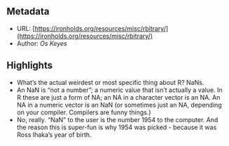 ## Metadata

* URL: [https://ironholds.org/resources/misc/rbitrary/](https://ironholds.org/resources/misc/rbitrary/)
* Author: *Os Keyes*

## Highlights

* What’s the actual weirdest or most specific thing about R? NaNs.
* An NaN is “not a number”; a numeric value that isn’t actually a value. In R these are just a form of NA; an NA in a character vector is an NA. An NA in a numeric vector is an NaN (or sometimes just an NA, depending on your compiler. Compilers are funny things.)
* No, really. “NaN” to the user is the number 1954 to the computer. And the reason this is super-fun is why 1954 was picked - because it was Ross Ihaka’s year of birth.
